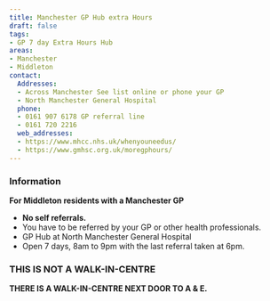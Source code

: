 ```yaml
---
title: Manchester GP Hub extra Hours
draft: false
tags:
- GP 7 day Extra Hours Hub
areas:
- Manchester
- Middleton
contact:
  Addresses:
  - Across Manchester See list online or phone your GP
  - North Manchester General Hospital
  phone:
  - 0161 907 6178 GP referral line
  - 0161 720 2216
  web_addresses:
  - https://www.mhcc.nhs.uk/whenyouneedus/
  - https://www.gmhsc.org.uk/moregphours/
---
```

### Information
**For Middleton residents with a Manchester GP**  

- **No self referrals.**
- You have to be referred by your GP or other health professionals.  
- GP Hub at North Manchester General Hospital  
- Open 7 days, 8am to 9pm with the last referral
taken at 6pm.  

### THIS IS NOT A WALK-IN-CENTRE  
**THERE IS A WALK-IN-CENTRE NEXT DOOR TO  A & E.**  

